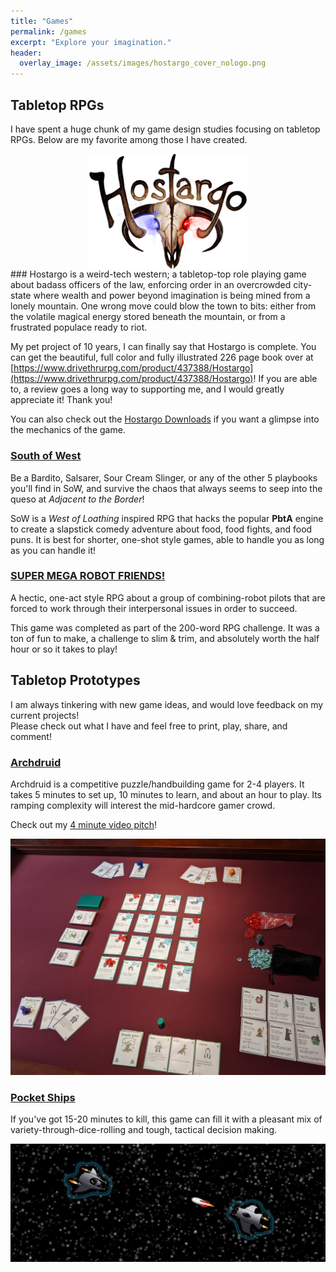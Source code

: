 ```yaml
---
title: "Games"
permalink: /games
excerpt: "Explore your imagination."
header:
  overlay_image: /assets/images/hostargo_cover_nologo.png
---
```


## Tabletop RPGs
I have spent a huge chunk of my game design studies focusing on tabletop RPGs. Below are my favorite among those I have created.

<div style="text-align: center">
<a href="https://www.drivethrurpg.com/product/437388/Hostargo">
<img src="/assets/images/hostargo_logo.png" alt="Hostargo Logo & Store Link" width="50%" align="center"/>
</a>
</div>
### Hostargo 
is a weird-tech western; a tabletop-top role playing game about badass officers of the law, enforcing order in an overcrowded city-state where wealth and power beyond imagination is being mined from a lonely mountain. One wrong move could blow the town to bits: either from the volatile magical energy stored beneath the mountain, or from a frustrated populace ready to riot.

My pet project of 10 years, I can finally say that Hostargo is complete. You can get the beautiful, full color and fully illustrated 226 page book over at [https://www.drivethrurpg.com/product/437388/Hostargo](https://www.drivethrurpg.com/product/437388/Hostargo)! If you are able to, a review goes a long way to supporting me, and I would greatly appreciate it! Thank you!

You can also check out the [Hostargo Downloads](/hostargo/downloads) if you want a glimpse into the mechanics of the game.

### [South of West](https://docs.google.com/document/d/1LBfqDMV0RJDw3J1FSjEvdijDj-whofiFYyjLwfoVwfk/)
Be a Bardito, Salsarer, Sour Cream Slinger, or any of the other 5 playbooks you'll find in SoW, and survive the chaos that always seems to seep into the queso at _Adjacent to the Border_!

SoW is a _West of Loathing_ inspired RPG that hacks the popular __PbtA__ engine to create a slapstick comedy adventure about food, food fights, and food puns. It is best for shorter, one-shot style games, able to handle you as long as you can handle it!

### [SUPER MEGA ROBOT FRIENDS!](https://docs.google.com/document/d/1qSADVIii12XD68HrQIpYlPlGhWdqbTxhpivg0M8chkw/)
A hectic, one-act style RPG about a group of combining-robot pilots that are forced to work through their interpersonal issues in order to succeed.

This game was completed as part of the 200-word RPG challenge. It was a ton of fun to make, a challenge to slim & trim, and absolutely worth the half hour or so it takes to play!

## Tabletop Prototypes

I am always tinkering with new game ideas, and would love feedback on my current projects!<br>
Please check out what I have and feel free to print, play, share, and comment!

### [Archdruid](/games/archdruid)

Archdruid is a competitive puzzle/handbuilding game for 2-4 players. It takes 5 minutes to set up, 10 minutes to learn, and about an hour to play. Its ramping complexity will interest the mid-hardcore gamer crowd.

Check out my [4 minute video pitch](https://www.youtube.com/watch?v=qtcF7Iv1MqQ)!

![Archdruid](/assets/images/archdruid/full_overview.jpg)

### [Pocket Ships](https://docs.google.com/document/d/1Ceg5QEPDz966X8FhtqUvPT5HsvUDsxpNBNMj5Pr5HxY/)

If you've got 15-20 minutes to kill, this game can fill it with a pleasant mix of variety-through-dice-rolling and tough, tactical decision making.

![Pocket Ships](/assets/images/pocketships.jpg)
